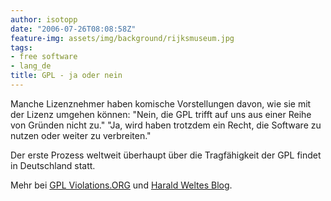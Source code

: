 ```yaml
---
author: isotopp
date: "2006-07-26T08:08:58Z"
feature-img: assets/img/background/rijksmuseum.jpg
tags:
- free software
- lang_de
title: GPL - ja oder nein
---
```


Manche Lizenznehmer haben komische Vorstellungen davon, wie sie mit der Lizenz umgehen können: 
"Nein, die GPL trifft auf uns aus einer Reihe von Gründen nicht zu." 
"Ja, wird haben trotzdem ein Recht, die Software zu nutzen oder weiter zu verbreiten."

Der erste Prozess weltweit überhaupt über die Tragfähigkeit der GPL findet in Deutschland statt.

Mehr bei 
[GPL Violations.ORG](http://www.gpl-violations.org) und 
[Harald Weltes Blog](http://gnumonks.org/~laforge/weblog/2006/07/25/#20060725-court_hearing).
